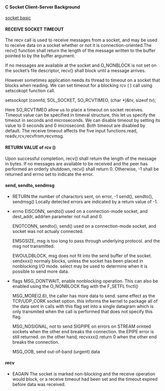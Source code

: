 #### C Socket Client-Server  Background ####

[socket basic](http://beej.us/guide/bgnet/output/html/multipage/clientserver.html)


#### RECEIVE SOCKET TIMEOUT ####

The recv call is used to receive messages from a socket, and may be used to receive data
on a socket whether or not it is connection-oriented.The recv() function shall return the
length of the message written to the buffer pointed to by the buffer argument.

If no messages are available at the socket and O_NONBLOCK is not set on the socket’s file
descriptor, recv() shall block until a message arrives.

However sometimes application needs its thread to timeout on a socket that blocks when
reading. We can set timeout for a blocking rcv ( ) call using setscokopt function call.

setsockopt (connfd, SOL_SOCKET, SO_RCVTIMEO, (char *)&tv, sizeof tv);

Here SO_RCVTIMEO allow us to place a timeout on socket receives. Timeout value can be
specified in timeval structure, this let us specify the timeout in seconds and
microseconds. We can disable timeout by setting its value to 0 seconds and 0
microsecond. Both timeout are disabled by default. The receive timeout affects the five
input functions.read, readv,rcv,recvfrom,recvmsg.


#### RETURN VALUE of rcv () ####

Upon successful completion, recv() shall return the length of the message in bytes. If no
messages are available to be received and the peer has performed an orderly shutdown,
recv() shall return 0. Otherwise, -1 shall be returned and errno set to indicate the
error.


#### send, sendto, sendmsg ####

* RETURN
    the number of charactors sent, on error, -1    send(), sendto(), sendmsg() Locally
    detected errors are indicated by a return value of -1.

* errno
    EISCONN, sendto() used on a connection-mode socket, and dest_addr, addrlen parameter
    not null and 0.

    ENOTCONN, sendto(), send() used on a connection-mode socket, and socket was not
    actualy connected.

    EMSGSIZE, msg is too long to pass through underlying protocol. and the msg not
    transmitted.

    EWOULDBLOCK, msg does not fit into the send buffer of the socket. sendxxx() normaly
    blocks, unless the socket has been placed in nonblocking I/O mode. select may be used
    to determine when it is possible to send more data.

* flags
    MSG_DONTWAIT, enable nonblocking operation. This can also be enabled using the
    O_NONBLOCK flag with the F_SETFL fnctl()

    MSG_MORE(2.6), the caller has more data to send. same effect as the TCP/UDP_CORK
    socket option. this informs the kernel to package all of the data sent in calls with
    this flag set into a single datagram which is only transmited when the call is
    performed that does not specify this flag.

    MSG_NOSIGNAL, not to send SIGPIPE on errors on STREAM orinted sockets when the other
    end breaks the connection. the EPIPE error is still returned. on the other hand,
    recvxxx() return 0 when the other end breaks the connection.

    MSG_OOB, send out-of-band (urgent) data



#### recv ####
* EAGAIN
    The socket is marked non-blocking and the receive operation would block, or a receive
    timeout had been set and the  timeout  expired  before data was received.
